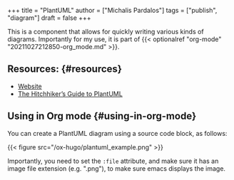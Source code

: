 +++
title = "PlantUML"
author = ["Michalis Pardalos"]
tags = ["publish", "diagram"]
draft = false
+++

This is a component that allows for quickly writing various kinds of diagrams. Importantly for my use, it is part of {{< optionalref "org-mode" "20211027212850-org_mode.md" >}}.


## Resources: {#resources}

-   [Website](https://plantuml.com)
-   [The Hitchhiker’s Guide to PlantUML](https://crashedmind.github.io/PlantUMLHitchhikersGuide/)


## Using in Org mode {#using-in-org-mode}

You can create a PlantUML diagram using a source code block, as follows:

{{< figure src="/ox-hugo/plantuml_example.png" >}}

Importantly, you need to set the `:file` attribute, and make sure it has an image file extension (e.g. ".png"), to make sure emacs displays the image.
